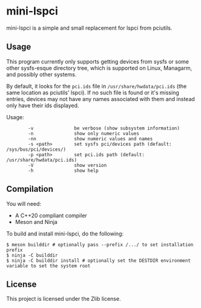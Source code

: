 # mini-lspci

mini-lspci is a simple and small replacement for lspci from pciutils.

## Usage

This program currently only supports getting devices from sysfs or some other sysfs-esque directory tree, which is supported on Linux, Managarm, and possibly other systems.

By default, it looks for the `pci.ids` file in `/usr/share/hwdata/pci.ids` (the same location as pciutils' lspci).
If no such file is found or it's missing entries, devices may not have any names associated with them and instead only have their ids displayed.

Usage:
```
        -v               be verbose (show subsystem information)
        -n               show only numeric values
        -nn              show numeric values and names
        -s <path>        set sysfs pci/devices path (default: /sys/bus/pci/devices/)
        -p <path>        set pci.ids path (default: /usr/share/hwdata/pci.ids)
        -V               show version
        -h               show help
```

## Compilation

You will need:
 - A C++20 compliant compiler
 - Meson and Ninja

To build and install mini-lspci, do the following:
```
$ meson builddir # optionally pass --prefix /.../ to set installation prefix
$ ninja -C builddir
$ ninja -C builddir install # optionally set the DESTDIR environment variable to set the system root
```

## License

This project is licensed under the Zlib license.
